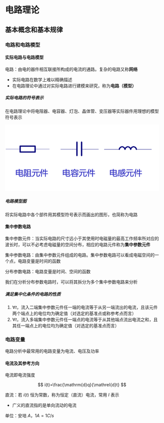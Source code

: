 # 电路理论

## 基本概念和基本规律

### 电路和电路模型

#### 实际电路与电路模型

电路：由电的器件相互联接所构成的电流的通路。复杂的电路又称**网络**

- 实际电路在数学上难以精确描述
- 在电路理论中通过对实际电路进行建模来研究，称为**电路（模型）**

##### 实际电路的符号表示

在电路理论中将电阻器、电容器、灯泡、晶体管、变压器等实际器件用理想的模型符号表示

![](https://raw.githubusercontent.com/dcldyhb/Freshman-Notes-Image-Host/main/202509161514892.png)

##### 电路模型图

将实际电路中各个部件用其模型符号表示而画出的图形，也简称为电路

#### 集中参数电路

集中参数元件：当实际电路的尺寸远小于其使用时电磁量的最高工作频率所对应的波长时，可以不必考虑电磁量的空间分布，相应的电路元件称为**集中参数元件**

集中参数电路：由集中参数元件组成的电路。集中参数电路可以看成电磁空间的一个点，电路变量是时间的函数

分布参数电路：电路变量是时间、空间的函数

我们在分析分布参数电路时，可以将其拆分为多个集中参数电路来分析

##### 满足集中化条件的电路的性质

1. $\forall t$，流入二端集中参数元件任一端的电流等于从另一端流出的电流，且该元件两个端点上的电位均为确定值（对选定的基准点或称参考点而言）
2. $\forall t$，流入多端集中参数元件任一端点的电流等于从其他端点流出电流之和，且其任一端点上的电位均为确定值（对选定的基准点而言）

### 电路变量

电路分析中最常用的电路变量为电流、电压及功率

#### 电流及其参考方向

电流即电流强度

$$
i(t)=\frac{\mathrm{d}q}{\mathrel{d}t}
$$

直流：若 $i(t)$ 恒为常数，称为恒定（直流）电流，常用 $I$ 表示

- 广义的直流指的是单向流动的电流

单位：安培 $A$，$1A = 1C/s$
